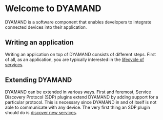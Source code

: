 # Welcome to DYAMAND

DYAMAND is a software component that enables developers to integrate connected devices into their application.

## Writing an application

Writing an application on top of DYAMAND consists of different steps. First of all, as an application, you are typically interested in the [lifecycle of services](./applications/services/).

## Extending DYAMAND

DYAMAND can be extended in various ways. First and foremost, Service Discovery Protocol (SDP) plugins extend DYAMAND by adding support for a particular protocol. This is necessary since DYAMAND in and of itself is not able to communicate with any device. The very first thing an SDP plugin should do is [discover new services](./plugins/discovery/).



